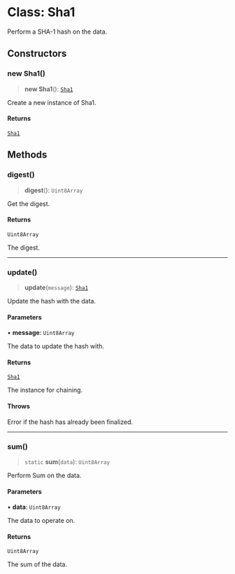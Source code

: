 # Class: Sha1

Perform a SHA-1 hash on the data.

## Constructors

### new Sha1()

> **new Sha1**(): [`Sha1`](Sha1.md)

Create a new instance of Sha1.

#### Returns

[`Sha1`](Sha1.md)

## Methods

### digest()

> **digest**(): `Uint8Array`

Get the digest.

#### Returns

`Uint8Array`

The digest.

***

### update()

> **update**(`message`): [`Sha1`](Sha1.md)

Update the hash with the data.

#### Parameters

• **message**: `Uint8Array`

The data to update the hash with.

#### Returns

[`Sha1`](Sha1.md)

The instance for chaining.

#### Throws

Error if the hash has already been finalized.

***

### sum()

> `static` **sum**(`data`): `Uint8Array`

Perform Sum on the data.

#### Parameters

• **data**: `Uint8Array`

The data to operate on.

#### Returns

`Uint8Array`

The sum of the data.
